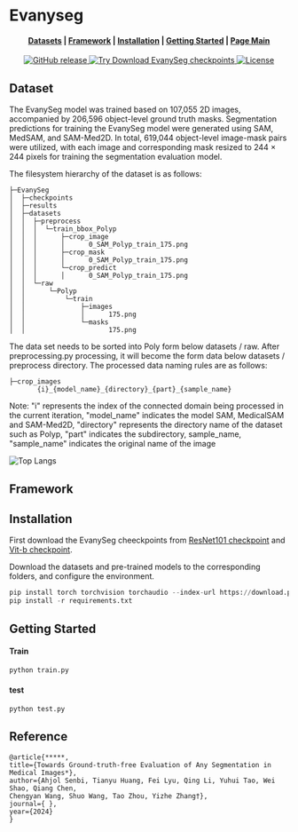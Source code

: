 # Evanyseg

<h4 align="center">
    <p>
        <a href="https://github.com/ahjolsenbics/EvanySeg/blob/main/README.md#dataset">Datasets</a> |
        <a href="#-framework">Framework</a> |
        <a href="#-Installation">Installation</a> |
        <a href="#-Getting Started">Getting Started</a> |
        <a href="https://github.com/ahjolsenbics/EvanySeg">Page Main</a>
    <p>
</h4>


<p align="center">
    <a href="https://github.com/confident-ai/deepeval/releases">
        <img alt="GitHub release" src="https://img.shields.io/github/release/confident-ai/deepeval.svg?color=violet">
    </a>
    <a href="https://drive.google.com/drive/folders/1Ngme9APByRTAOOsLGtwzVYzS2Il4jc1n?usp=drive_link">
        <img alt="Try Download EvanySeg checkpoints" src="https://colab.research.google.com/assets/colab-badge.svg">
    </a>
    <a href="https://github.com/confident-ai/deepeval/blob/master/LICENSE.md">
        <img alt="License" src="https://img.shields.io/github/license/confident-ai/deepeval.svg?color=yellow">
    </a>
</p>

## Dataset
The EvanySeg model was trained based on 107,055 2D images, accompanied by 206,596 object-level ground truth masks. Segmentation predictions for training the EvanySeg model were generated using SAM, MedSAM, and SAM-Med2D. In total, 619,044 object-level image-mask pairs were utilized, with each image and corresponding mask resized to 244 × 244 pixels for training the segmentation evaluation model.

The filesystem hierarchy of the dataset is as follows:

```
├─EvanySeg
│  ├─checkpoints
│  ├─results
│  ├─datasets
│  │  ├─preprocess
│  │  │  └─train_bbox_Polyp
│  │  │      ├─crop_image
│  │  │      │      0_SAM_Polyp_train_175.png
│  │  │      ├─crop_mask
│  │  │      │      0_SAM_Polyp_train_175.png
│  │  │      └─crop_predict
│  │  │      │      0_SAM_Polyp_train_175.png
│  │  └─raw          
│  │      └─Polyp
│  │          └─train
│  │              ├─images
│  │              │      175.png
│  │              └─masks
│  │                     175.png
```

The data set needs to be sorted into Poly form below datasets / raw. After preprocessing.py processing, it will become the form data below datasets / preprocess directory. The processed data naming rules are as follows:

```
├─crop_images
       {i}_{model_name}_{directory}_{part}_{sample_name}
```

Note: "i" represents the index of the connected domain being processed in the current iteration, "model_name" indicates the model SAM, MedicalSAM and SAM-Med2D, "directory" represents the directory name of the dataset such as Polyp, "part" indicates the subdirectory, sample_name, "sample_name" indicates the original name of the image

![Top Langs](https://github-readme-stats.vercel.app/api/top-langs/?username=ahjolsenbics&layout=compact&theme=tokyonight)




## Framework


## Installation

First download the EvanySeg cheeckpoints from [ResNet101 checkpoint](https://drive.google.com/file/d/1Hj7LwH8zIJUaiQmDOkHM6JUgxkoTyGpu/view?usp=drive_link) and  [Vit-b checkpoint](https://drive.google.com/file/d/1S_s8zUgv8V2F8LP_h_4HM96j1LWHzjBB/view?usp=drive_link). 



Download the datasets and pre-trained models to the corresponding folders, and configure the environment.

```python
pip install torch torchvision torchaudio --index-url https://download.pytorch.org/whl/cu124
pip install -r requirements.txt
```

## Getting Started
#### Train

```python
python train.py
```

#### test

```python
python test.py
```



## Reference

```
@article{*****,
title={Towards Ground-truth-free Evaluation of Any Segmentation in Medical Images*},
author={Ahjol Senbi, Tianyu Huang, Fei Lyu, Qing Li, Yuhui Tao, Wei Shao, Qiang Chen,
Chengyan Wang, Shuo Wang, Tao Zhou, Yizhe Zhang†},
journal={ },
year={2024}
}
```

